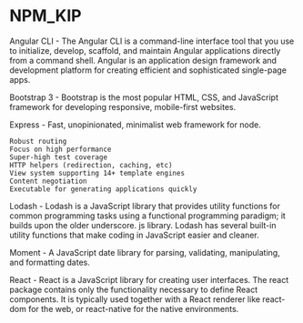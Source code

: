 # NPM_KIP
   
Angular CLI - The Angular CLI is a command-line interface tool that you use to initialize, develop, scaffold, and maintain Angular applications directly from a command shell.
Angular is an application design framework and development platform for creating efficient and sophisticated single-page apps.

Bootstrap 3 - Bootstrap is the most popular HTML, CSS, and JavaScript framework for developing responsive, mobile-first websites.

Express - Fast, unopinionated, minimalist web framework for node.

    Robust routing
    Focus on high performance
    Super-high test coverage
    HTTP helpers (redirection, caching, etc)
    View system supporting 14+ template engines
    Content negotiation
    Executable for generating applications quickly

Lodash - Lodash is a JavaScript library that provides utility functions for common programming tasks using a functional programming paradigm; it builds upon the older underscore. js library. Lodash has several built-in utility functions that make coding in JavaScript easier and cleaner.

Moment - A JavaScript date library for parsing, validating, manipulating, and formatting dates.

React - React is a JavaScript library for creating user interfaces.
The react package contains only the functionality necessary to define React components. It is typically used together with a React renderer like react-dom for the web, or react-native for the native environments.
